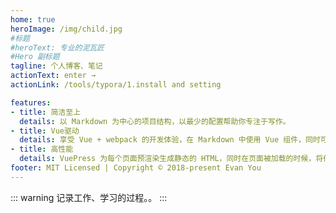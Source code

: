 ```yaml
---
home: true
heroImage: /img/child.jpg
#标题
#heroText: 专业的泥瓦匠
#Hero 副标题
tagline: 个人博客、笔记
actionText: enter →
actionLink: /tools/typora/1.install and setting

features:
- title: 简洁至上
  details: 以 Markdown 为中心的项目结构，以最少的配置帮助你专注于写作。
- title: Vue驱动
  details: 享受 Vue + webpack 的开发体验，在 Markdown 中使用 Vue 组件，同时可以使用 Vue 来开发自定义主题。
- title: 高性能
  details: VuePress 为每个页面预渲染生成静态的 HTML，同时在页面被加载的时候，将作为 SPA 运行。
footer: MIT Licensed | Copyright © 2018-present Evan You
---
```

::: warning
记录工作、学习的过程。。
:::